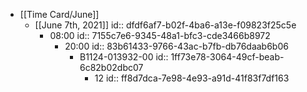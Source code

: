 - [[Time Card/June]]
	 - [[June 7th, 2021]]
id:: dfdf6af7-b02f-4ba6-a13e-f09823f25c5e
		 - 08:00
id:: 7155c7e6-9345-48a1-bfc3-cde3466b8972
			 - 20:00
id:: 83b61433-9766-43ac-b7fb-db76daab6b06
				 - B1124-013932-00
id:: 1ff73e78-3064-49cf-beab-6c82b02dbc07
					 - 12
id:: ff8d7dca-7e98-4e93-a91d-41f83f7df163
